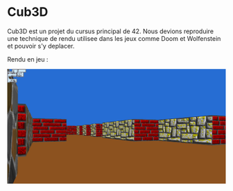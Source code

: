 # Cub3D
Cub3D est un projet du cursus principal de 42.
Nous devions reproduire une technique de rendu utilisee dans les jeux comme Doom et Wolfenstein et pouvoir s'y deplacer.

Rendu en jeu :

![alt text](https://github.com/qujacob/cub3d/blob/master/game_render.png)
